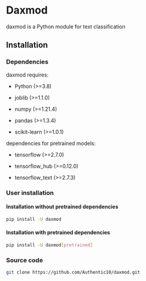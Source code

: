 # Daxmod

daxmod is a Python module for text classification

## Installation

### Dependencies

daxmod requires:

- Python (>=3.8)

- joblib (>=1.1.0)

- numpy (>=1.21.4)

- pandas (>=1.3.4)

- scikit-learn (>=1.0.1)

dependencies for pretrained models:

- tensorflow (>=2.7.0)

- tensorflow_hub (>=0.12.0)

- tensorflow_text (>=2.7.3)

### User installation

#### Installation without pretrained dependencies

```bash
pip install -U daxmod
```

#### Installation with pretrained dependencies

```bash
pip install -U daxmod[pretrained]
```

### Source code

```bash
git clone https://github.com/Authentic10/daxmod.git
```
